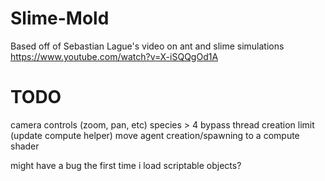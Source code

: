 # Slime-Mold

Based off of Sebastian Lague's video on ant and slime simulations
https://www.youtube.com/watch?v=X-iSQQgOd1A

# TODO
camera controls (zoom, pan, etc)
species > 4
bypass thread creation limit (update compute helper)
move agent creation/spawning to a compute shader

might have a bug the first time i load scriptable objects?
